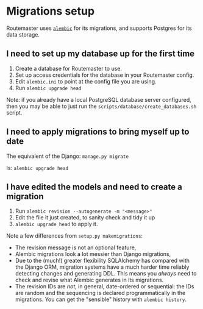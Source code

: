# Migrations setup

Routemaster uses [`alembic`][alembic] for its migrations, and supports
Postgres for its data storage.

## I need to set up my database up for the first time

1. Create a database for Routemaster to use.
2. Set up access credentials for the database in your Routemaster config.
3. Edit `alembic.ini` to point at the config file you are using.
4. Run `alembic upgrade head`

Note: if you already have a local PostgreSQL database server configured, then
you may be able to just run the `scripts/database/create_databases.sh` script.

## I need to apply migrations to bring myself up to date

The equivalent of the Django: `manage.py migrate`

Is: `alembic upgrade head`

## I have edited the models and need to create a migration

1. Run `alembic revision --autogenerate -m "<message>"`
2. Edit the file it just created, to sanity check and tidy it up
3. `alembic upgrade head` to apply it.

Note a few differences from `setup.py makemigrations`:

* The revision message is not an optional feature,
* Alembic migrations look a lot messier than Django migrations,
* Due to the (much!) greater flexibility SQLAlchemy has compared with the
  Django ORM, migration systems have a much harder time reliably detecting
  changes and generating DDL. This means you _always_ need to check and revise
  what Alembic generates in its migrations.
* The revision IDs are _not_, in general, date-ordered or sequential: the IDs
  are random and the sequencing is declared programmatically in the migrations.
  You can get the "sensible" history with `alembic history`.


[alembic]: http://alembic.zzzcomputing.com/en/latest/
